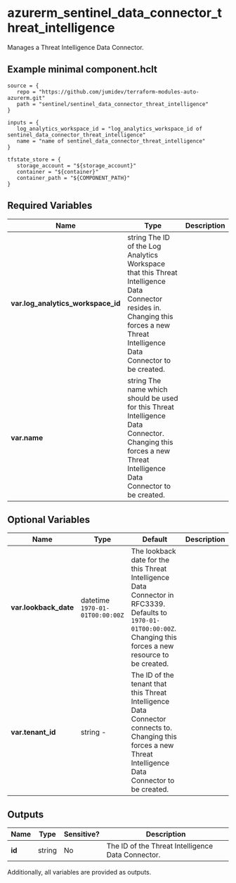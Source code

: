 # azurerm_sentinel_data_connector_threat_intelligence

Manages a Threat Intelligence Data Connector.

## Example minimal component.hclt

```hcl
source = {
   repo = "https://github.com/jumidev/terraform-modules-auto-azurerm.git" 
   path = "sentinel/sentinel_data_connector_threat_intelligence" 
}

inputs = {
   log_analytics_workspace_id = "log_analytics_workspace_id of sentinel_data_connector_threat_intelligence" 
   name = "name of sentinel_data_connector_threat_intelligence" 
}

tfstate_store = {
   storage_account = "${storage_account}" 
   container = "${container}" 
   container_path = "${COMPONENT_PATH}" 
}

```

## Required Variables

| Name | Type |  Description |
| ---- | --------- |  ----------- |
| **var.log_analytics_workspace_id** | string  The ID of the Log Analytics Workspace that this Threat Intelligence Data Connector resides in. Changing this forces a new Threat Intelligence Data Connector to be created. | 
| **var.name** | string  The name which should be used for this Threat Intelligence Data Connector. Changing this forces a new Threat Intelligence Data Connector to be created. | 

## Optional Variables

| Name | Type |  Default  |  Description |
| ---- | --------- |  ----------- | ----------- |
| **var.lookback_date** | datetime  `1970-01-01T00:00:00Z`  |  The lookback date for the this Threat Intelligence Data Connector in RFC3339. Defaults to `1970-01-01T00:00:00Z`. Changing this forces a new resource to be created. | 
| **var.tenant_id** | string  -  |  The ID of the tenant that this Threat Intelligence Data Connector connects to. Changing this forces a new Threat Intelligence Data Connector to be created. | 



## Outputs

| Name | Type | Sensitive? | Description |
| ---- | ---- | --------- | --------- |
| **id** | string | No  | The ID of the Threat Intelligence Data Connector. | 

Additionally, all variables are provided as outputs.
